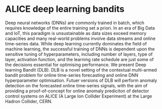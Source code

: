 # ALICE deep learning bandits

Deep neural networks (DNNs) are commonly trained in batch, which requires knowledge of the entire training set a priori. In an era of Big Data and IoT, this paradigm is unsustainable as data sizes exceed memory capacities and many real-world problems involve data streams and online time-series data. While deep learning currently dominates the field of machine learning, the successful training of DNNs is dependent upon the sensitive tuning of hyperparameters, including number of layers, type of layer, activation function, and the learning rate schedule are just some of the decisions essential for optimising performance. We present Deep learning Bandit (DLB). DLB is a novel setting of the contextual multi-armed bandit problem for online time-series forecasting and online DNN hyperparameter optimisation. Futuer versions of DLB will perform anomaly detection on the forecasted online time-series signals, with the aim of providing a proof-of-concept for online anomaly prediciton of detector control systems on ALICE (A Large Ion Collider Experiment) at the Large Hadron Collider, CERN.

